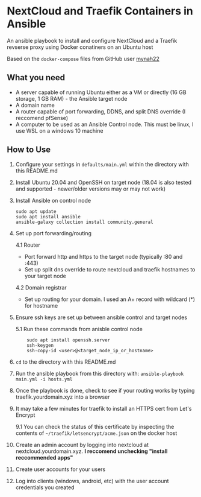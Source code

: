 # NextCloud and Traefik Containers in Ansible

An ansible playbook to install and configure NextCloud and a Traefik revserse proxy using Docker conatiners on an Ubuntu host

Based on the `docker-compose` files from GitHub user [mynah22](https://github.com/mynah22/nextcloud-docker)

## What you need
* A server capable of running Ubuntu either as a VM or directly (16 GB storage, 1 GB RAM) - the Ansible target node
* A domain name 
* A router capable of port forwarding, DDNS, and split DNS override (I reccomend pfSense)
* A computer to be used as an Ansible Control node. This must be linux, I use WSL on a windows 10 machine

## How to Use

1. Configure your settings in `defaults/main.yml` within the directory with this README.md
2. Install Ubuntu 20.04 and OpenSSH on target node (18.04 is also tested and supported - newer/older versions may or may not work)
3. Install Ansible on control node
    ```
    sudo apt update
    sudo apt install ansible
    ansible-galaxy collection install community.general
    ```
4. Set up port forwarding/routing

    4.1 Router
        
    - Port forward http and https to the target node (typically :80 and :443)
    - Set up split dns override to route nextcloud and traefik hostnames to your target node

    4.2 Domain registrar

    - Set up routing for your domain. I used an A+ record with wildcard (*) for hostname

5. Ensure ssh keys are set up between ansible control and target nodes

    5.1 Run these commands from anisble control node
    ``` 
        sudo apt install openssh.server
        ssh-keygen
        ssh-copy-id <user>@<target_node_ip_or_hostname>
    ```
6. `cd` to the directory with this README.md
7. Run the ansible playbook from this directory with:
        ```
        ansible-playbook main.yml -i hosts.yml
        ```
8. Once the playbook is done, check to see if your routing works by typing traefik.yourdomain.xyz into a browser
9. It may take a few minutes for traefik to install an HTTPS cert from Let's Encrypt

    9.1 You can check the status of this certificate by inspecting the contents of `~/traefik/letsencrypt/acme.json` on the docker host

10. Create an admin account by logging into nextcloud at nextcloud.yourdomain.xyz. **I reccomend unchecking "install reccommended apps"**
11. Create user accounts for your users
12. Log into clients (windows, android, etc) with the user account credentials you created
